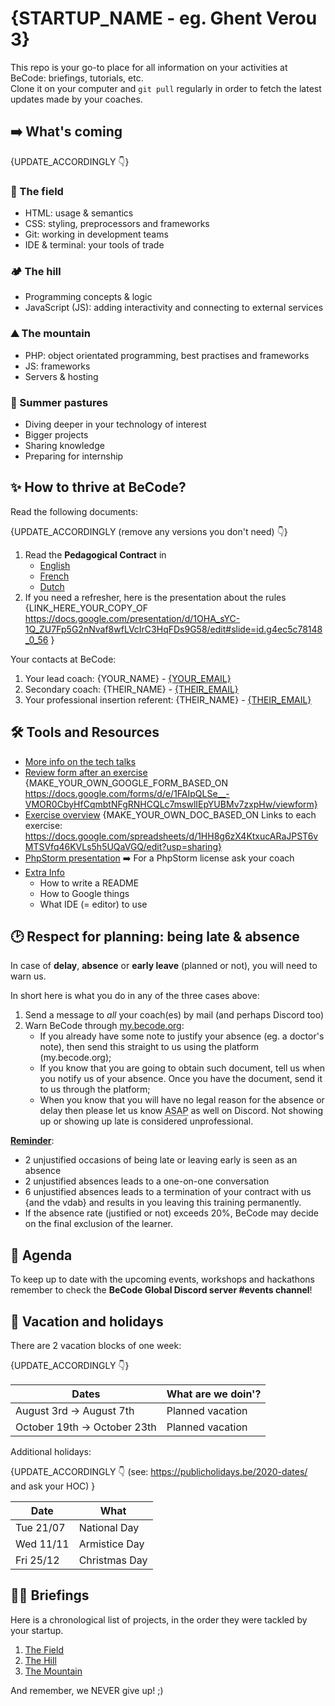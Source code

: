 # {STARTUP_NAME - eg. Ghent Verou 3}

This repo is your go-to place for all information on your activities at BeCode: briefings, tutorials, etc.  
Clone it on your computer and `git pull` regularly in order to fetch the latest updates made by your coaches.

## ➡️ What's coming

{UPDATE_ACCORDINGLY 👇}

### 🌱 The field

- HTML: usage & semantics
- CSS: styling, preprocessors and frameworks
- Git: working in development teams
- IDE & terminal: your tools of trade

### 🏕️ The hill

- Programming concepts & logic
- JavaScript (JS): adding interactivity and connecting to external services

### ⛰️ The mountain

- PHP: object orientated programming, best practises and frameworks
- JS: frameworks
- Servers & hosting

### 🚠 Summer pastures

- Diving deeper in your technology of interest
- Bigger projects
- Sharing knowledge
- Preparing for internship

## ✨ How to thrive at BeCode?

Read the following documents:

{UPDATE_ACCORDINGLY (remove any versions you don't need) 👇}
1. Read the **Pedagogical Contract** in 
   - [English](https://github.com/becodeorg/BeCode/blob/master/educationalcontract.md)
   - [French](https://github.com/becodeorg/BeCode/blob/master/contratpedagogique.md)
   - [Dutch](https://github.com/becodeorg/BeCode/blob/master/pedagogischcontract.md)
2. If you need a refresher, here is the presentation about the rules {LINK_HERE_YOUR_COPY_OF https://docs.google.com/presentation/d/1OHA_sYC-1Q_ZU7Fp5G2nNvaf8wfLVcIrC3HqFDs9G58/edit#slide=id.g4ec5c78148_0_56 }

Your contacts at BeCode:

1. Your lead coach: {YOUR_NAME} - [{YOUR_EMAIL}]()
2. Secondary coach: {THEIR_NAME} - [{THEIR_EMAIL}]()
3. Your professional insertion referent: {THEIR_NAME} - [{THEIR_EMAIL}]()

## 🛠️ Tools and Resources

- [More info on the tech talks](./Extra-Info/Tech-Talks.md)
- [Review form after an exercise]() {MAKE_YOUR_OWN_GOOGLE_FORM_BASED_ON https://docs.google.com/forms/d/e/1FAIpQLSe__-VMOR0CbyHfCqmbtNFgRNHCQLc7mswlIEpYUBMv7zxpHw/viewform}
- [Exercise overview]() {MAKE_YOUR_OWN_DOC_BASED_ON Links to each exercise: https://docs.google.com/spreadsheets/d/1HH8g6zX4KtxucARaJPST6vMTSVfq46KVLs5h5UQaVGQ/edit?usp=sharing}
- [PhpStorm presentation](https://docs.google.com/presentation/d/1-C1ooQTMdAVjkGlDUyLLWBvbAnd6mm1Qn7XCL9KGc90/edit?usp=sharing)
   ➡️ For a PhpStorm license ask your coach
- [Extra Info](./Extra-Info)
   - How to write a README
   - How to Google things
   - What IDE (= editor) to use

## 🕑 Respect for planning: being late & absence

In case of **delay**, **absence** or **early leave** (planned or not), you will need to warn us.

In short here is what you do in any of the three cases above:

1. Send a message to _all_ your coach(es) by mail (and perhaps Discord too)
2. Warn BeCode through [my.becode.org](https://my.becode.org/):
   - If you already have some note to justify your absence (eg. a doctor's note), then send this straight to us using the platform (my.becode.org);
   - If you know that you are going to obtain such document, tell us when you notify us of your absence. Once you have the document, send it to us through the platform;
   - When you know that you will have no legal reason for the absence or delay then please let us know <abbr title="As Soon As Possible">ASAP</abbr> as well on Discord. Not showing up or showing up late is considered unprofessional.

**[Reminder](https://github.com/becodeorg/BeCode/blob/master/educationalcontract.md#sanctions)**:

- 2 unjustified occasions of being late or leaving early is seen as an absence
- 2 unjustified absences leads to a one-on-one conversation
- 6 unjustified absences leads to a termination of your contract with us {and the vdab} and results in you leaving this training permanently.
- If the absence rate (justified or not) exceeds 20%, BeCode may decide on the final exclusion of the learner.

## 📅 Agenda

To keep up to date with the upcoming events, workshops and hackathons remember to check the **BeCode Global Discord server #events channel**!

## 🌴 Vacation and holidays

There are 2 vacation blocks of one week:

{UPDATE_ACCORDINGLY 👇}

| Dates                        | What are we doin'? |
| ---------------------------- | ------------------ |
| August 3rd -> August 7th     | Planned vacation   |
| October 19th -> October 23th | Planned vacation   |

Additional holidays:

{UPDATE_ACCORDINGLY 👇 (see: https://publicholidays.be/2020-dates/ and ask your HOC) }

| Date      | What          |
| --------- | ------------- |
| Tue 21/07 | National Day  |
| Wed 11/11 | Armistice Day |
| Fri 25/12 | Christmas Day |

## 👩‍🎓 Briefings

Here is a chronological list of projects, in the order they were tackled by your startup.

1. [The Field](./1.The-Field)
2. [The Hill](./2.The-Hill)
3. [The Mountain](./3.The-Mountain)

And remember, we NEVER give up! ;)
